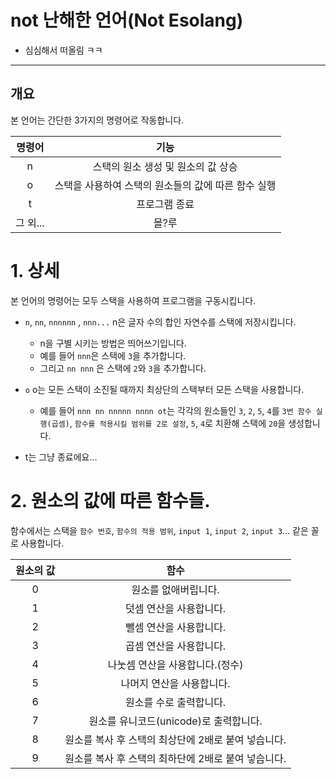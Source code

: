 # not 난해한 언어(Not Esolang)
- 심심해서 떠올림 ㅋㅋ
----
## 개요
본 언어는 간단한 3가지의 명령어로 작동합니다.

|명령어|기능|
|:-:|:-:|
|n|스택의 원소 생성 및 원소의 값 상승|
|o|스택을 사용하여 스택의 원소들의 값에 따른 함수 실행|
|t|프로그램 종료|
|그 외...|몰?루|

# 1. 상세
본 언어의 명령어는 모두 스택을 사용하여 프로그램을 구동시킵니다.

- `n`, `nn`, `nnnnnn` , `nnn...` n은 글자 수의 합인 자연수를 스택에 저장시킵니다.
  - n을 구별 시키는 방법은 띄어쓰기입니다.
  - 예를 들어 `nnn`은 스택에 `3`을 추가합니다.
  - 그리고 `nn nnn` 은 스택에 `2`와 `3`을 추가합니다.

- `o` o는 모든 스택이 소진될 때까지 최상단의 스택부터 모든 스택을 사용합니다.
  - 예를 들어 `nnn nn nnnnn nnnn ot`는 각각의 원소들인 `3`, `2`, `5`, `4`를 `3번 함수 실행(곱셈)`, `함수를 적용시킬 범위를 2로 설정`, `5`, `4`로 치환해 스택에 `20`을 생성합니다.
  
- t는 그냥 종료에요...

# 2. 원소의 값에 따른 함수들.

함수에서는 스택을 
`함수 번호`, `함수의 적용 범위`, `input 1`, `input 2`, `input 3`...
같은 꼴로 사용합니다.

|원소의 값|함수|
|:-:|:-:|
|0|원소를 없애버립니다.|
|1|덧셈 연산을 사용합니다.|
|2|뺄셈 연산을 사용합니다.|
|3|곱셈 연산을 사용합니다.|
|4|나눗셈 연산을 사용합니다.(정수)|
|5|나머지 연산을 사용합니다.|
|6|원소를 수로 출력합니다.|
|7|원소를 유니코드(unicode)로 출력합니다.|
|8|원소를 복사 후 스택의 최상단에 2배로 붙여 넣습니다.|
|9|원소를 복사 후 스택의 최하단에 2배로 붙여 넣습니다.|
